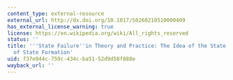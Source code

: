 ```yaml
---
content_type: external-resource
external_url: http://dx.doi.org/10.1017/S0260210510000409
has_external_license_warning: true
license: https://en.wikipedia.org/wiki/All_rights_reserved
status: ''
title: '''State Failure''in Theory and Practice: The Idea of the State and the Contradictions
  of State Formation'
uid: f37e844c-759c-434c-ba51-52d9d58f888e
wayback_url: ''
---
```

